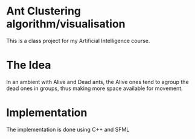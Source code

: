 # Ant Clustering algorithm/visualisation

This is a class project for my Artificial Intelligence course.

# The Idea

In an ambient with Alive and Dead ants, the Alive ones tend to agroup the dead
ones in groups, thus making more space available for movement.

# Implementation

The implementation is done using C++ and SFML

